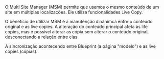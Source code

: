 O Multi Site Manager (MSM) permite que usemos o mesmo conteúdo de um site em múltiplas localizações. Ele utiliza funcionalidades Live Copy.

O benefício de utilizar MSM é a manutenção dinânimca entre o conteúdo original e as live copies. A alteração do conteúdo principal afeta às life copies, mas é possível alterar as cópia sem alterar o conteúdo original, desconectando a relação entre elas.

A sincronização acontecendo entre Blueprint (a página "modelo") e as live copies (cópias).